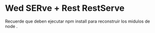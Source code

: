 # Wed SERve + Rest RestServe
Recuerde que deben ejecutar npm install para reconstruir los midulos de node .